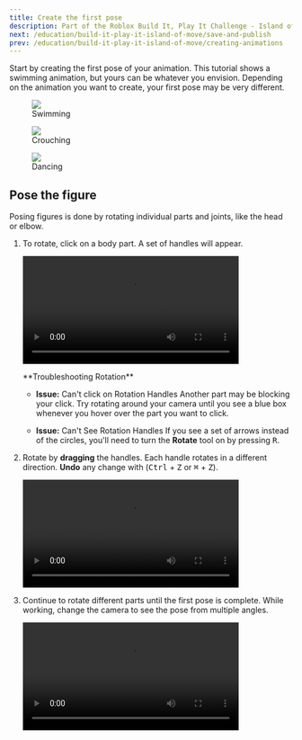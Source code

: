```yaml
---
title: Create the first pose
description: Part of the Roblox Build It, Play It Challenge - Island of Move. Start the first pose of the animation.
next: /education/build-it-play-it-island-of-move/save-and-publish
prev: /education/build-it-play-it-island-of-move/creating-animations
---
```


Start by creating the first pose of your animation. This tutorial shows a swimming animation, but yours can be whatever you envision. Depending on the animation you want to create, your first pose may be very different.

<GridContainer numColumns="3">
  <figure>
    <img src="../../assets/education/build-it-play-it-island-of-move/create-the-first-pose/example-swim.jpeg" />
    <figcaption>Swimming</figcaption>
  </figure>
  <figure>
    <img src="../../assets/education/build-it-play-it-island-of-move/create-the-first-pose/example-crouch.jpeg" />
    <figcaption>Crouching</figcaption>
  </figure>
  <figure>
    <img src="../../assets/education/build-it-play-it-island-of-move/create-the-first-pose/example-dance.jpeg" />
    <figcaption>Dancing</figcaption>
  </figure>
</GridContainer>

## Pose the figure

Posing figures is done by rotating individual parts and joints, like the head or elbow.

1. To rotate, click on a body part. A set of handles will appear.

   <video controls src="../../assets/education/build-it-play-it-island-of-move/create-the-first-pose/click-upper-arm.mp4" width="80%"></video>

   <Alert severity="warning">
   **Troubleshooting Rotation**

   - **Issue:** Can't click on Rotation Handles
     Another part may be blocking your click. Try rotating around your camera until you see a blue box whenever you hover over the part you want to click.

   - **Issue:** Can't See Rotation Handles
     If you see a set of arrows instead of the circles, you'll need to turn the **Rotate** tool on by pressing <kbd>R</kbd>.

    </Alert>

2. Rotate by **dragging** the handles. Each handle rotates in a different direction. **Undo** any change with (<kbd>Ctrl</kbd> + <kbd>Z</kbd> or <kbd>⌘</kbd> + <kbd>Z</kbd>).

   <video controls src="../../assets/education/build-it-play-it-island-of-move/create-the-first-pose/rotate-upper-arm.mp4" width="80%"></video>

3. Continue to rotate different parts until the first pose is complete. While working, change the camera to see the pose from multiple angles.

   <video controls src="../../assets/education/build-it-play-it-island-of-move/create-the-first-pose/timelapse-first-pose.mp4" width="80%"></video>
